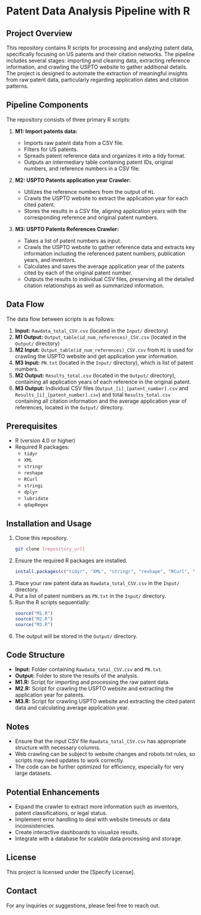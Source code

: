 # Patent Data Analysis Pipeline with R

## Project Overview

This repository contains R scripts for processing and analyzing patent data, specifically focusing on US patents and their citation networks. The pipeline includes several stages: importing and cleaning data, extracting reference information, and crawling the USPTO website to gather additional details. The project is designed to automate the extraction of meaningful insights from raw patent data, particularly regarding application dates and citation patterns.

## Pipeline Components

The repository consists of three primary R scripts:

1.  **M1: Import patents data:**
    *   Imports raw patent data from a CSV file.
    *   Filters for US patents.
    *   Spreads patent reference data and organizes it into a tidy format.
    *   Outputs an intermediary table containing patent IDs, original numbers, and reference numbers in a CSV file.

2.  **M2: USPTO Patents application year Crawler:**
    *   Utilizes the reference numbers from the output of `M1`.
    *   Crawls the USPTO website to extract the application year for each cited patent.
    *   Stores the results in a CSV file, aligning application years with the corresponding reference and original patent numbers.

3.  **M3: USPTO Patents References Crawler:**
    *   Takes a list of patent numbers as input.
    *   Crawls the USPTO website to gather reference data and extracts key information including the referenced patent numbers, publication years, and inventors.
    *   Calculates and saves the average application year of the patents cited by each of the original patent number.
    *   Outputs the results to individual CSV files, preserving all the detailed citation relationships as well as summarized information.

## Data Flow

The data flow between scripts is as follows:

1.  **Input:** `Rawdata_total_CSV.csv` (located in the `Input/` directory)
2.  **M1 Output:** `Output_table(id_num_references)_CSV.csv` (located in the `Output/` directory)
3.  **M2 Input:** `Output_table(id_num_references)_CSV.csv` from `M1` is used for crawling the USPTO website and get application year information.
4. **M3 Input:** `PN.txt` (located in the `Input/` directory), which is list of patent numbers.
5.  **M2 Output:** `Results_total.csv` (located in the `Output/` directory), containing all application years of each reference in the original patent.
6.  **M3 Output:** Individual CSV files (`Output_[i]_[patent_number].csv` and `Results_[i]_[patent_number].csv`) and total `Results_total.csv` containing all citation information and the average application year of references, located in the `Output/` directory.

## Prerequisites

*   R (version 4.0 or higher)
*   Required R packages:
    *   `tidyr`
    *   `XML`
    *   `stringr`
    *   `reshape`
    *   `RCurl`
    *   `stringi`
    *   `dplyr`
    *   `lubridate`
    *   `qdapRegex`

## Installation and Usage

1.  Clone this repository.
    ```bash
    git clone [repository_url]
    ```
2.  Ensure the required R packages are installed.
    ```R
    install.packages(c("tidyr", "XML", "stringr", "reshape", "RCurl", "stringi", "dplyr", "lubridate", "qdapRegex"))
    ```
3.  Place your raw patent data as `Rawdata_total_CSV.csv` in the `Input/` directory. 
4. Put a list of patent numbers as `PN.txt` in the `Input/` directory.
5.  Run the R scripts sequentially:
    ```R
    source("M1.R")
    source("M2.R")
    source("M3.R")
    ```
6.  The output will be stored in the `Output/` directory.

## Code Structure

*   **Input:** Folder containing `Rawdata_total_CSV.csv` and `PN.txt`.
*   **Output:** Folder to store the results of the analysis.
*   **M1.R:** Script for importing and processing the raw patent data.
*   **M2.R:** Script for crawling the USPTO website and extracting the application year for patents.
*   **M3.R:** Script for crawling USPTO website and extracting the cited patent data and calculating average application year.

## Notes

*   Ensure that the input CSV file `Rawdata_total_CSV.csv` has appropriate structure with necessary columns.
*   Web crawling can be subject to website changes and robots.txt rules, so scripts may need updates to work correctly.
*   The code can be further optimized for efficiency, especially for very large datasets.

## Potential Enhancements

*   Expand the crawler to extract more information such as inventors, patent classifications, or legal status.
*   Implement error handling to deal with website timeouts or data inconsistencies.
*   Create interactive dashboards to visualize results.
*   Integrate with a database for scalable data processing and storage.

## License

This project is licensed under the [Specify License].

## Contact

For any inquiries or suggestions, please feel free to reach out.
